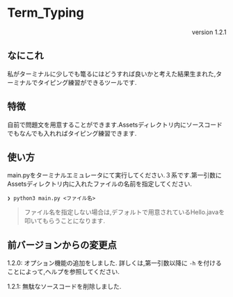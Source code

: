 # Term_Typing

<div style="text-align: right;">
version 1.2.1
</div>

## なにこれ

私がターミナルに少しでも篭るにはどうすれば良いかと考えた結果生まれた,ターミナルでタイピング練習ができるツールです.

## 特徴

自前で問題文を用意することができます.Assetsディレクトリ内にソースコードでもなんでも入れればタイピング練習できます.

## 使い方

main.pyをターミナルエミュレータにて実行してください.３系です.第一引数にAssetsディレクトリ内に入れたファイルの名前を指定してください.

```
❯ python3 main.py <ファイル名>
```

> ファイル名を指定しない場合は,デフォルトで用意されているHello.javaを叩いてもらうことになります.

## 前バージョンからの変更点
1.2.0:
オプション機能の追加をしました.
詳しくは,第一引数以降に `-h` を付けることによって,ヘルプを参照してください.

1.2.1:
無駄なソースコードを削除しました.